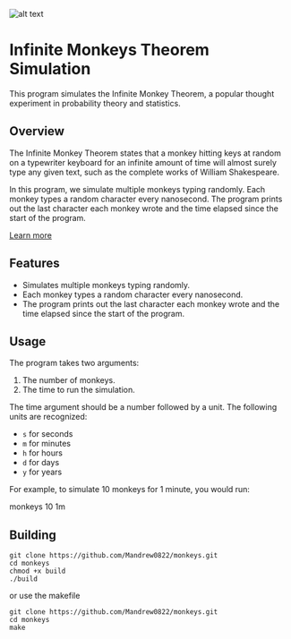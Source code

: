 ![alt text](https://github.com/Mandrew0822/monkeys/blob/master/monkey.jpeg)

# Infinite Monkeys Theorem Simulation

This program simulates the Infinite Monkey Theorem, a popular thought experiment in probability theory and statistics.

## Overview

The Infinite Monkey Theorem states that a monkey hitting keys at random on a typewriter keyboard for an infinite amount of time will almost surely type any given text, such as the complete works of William Shakespeare.

In this program, we simulate multiple monkeys typing randomly. Each monkey types a random character every nanosecond. The program prints out the last character each monkey wrote and the time elapsed since the start of the program.

[Learn more](https://en.wikipedia.org/wiki/Infinite_monkey_theorem)

## Features

- Simulates multiple monkeys typing randomly.
- Each monkey types a random character every nanosecond.
- The program prints out the last character each monkey wrote and the time elapsed since the start of the program.

## Usage

The program takes two arguments:

1. The number of monkeys.
2. The time to run the simulation.

The time argument should be a number followed by a unit. The following units are recognized:

- `s` for seconds
- `m` for minutes
- `h` for hours
- `d` for days
- `y` for years

For example, to simulate 10 monkeys for 1 minute, you would run:

monkeys 10 1m


## Building

    git clone https://github.com/Mandrew0822/monkeys.git
    cd monkeys
    chmod +x build
    ./build
    
or use the makefile

    git clone https://github.com/Mandrew0822/monkeys.git
    cd monkeys
    make



